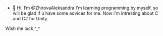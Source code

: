 - 👋 Hi, I’m @ZhirovaAleksandra
I'm learning programming by myself, so will be glad if u have some advices for me.
Now i'm intresting about C and C# for Unity.

Wish me luck ^_^

<!---
ZhirovaAleksandra/ZhirovaAleksandra is a ✨ special ✨ repository because its `README.md` (this file) appears on your GitHub profile.
You can click the Preview link to take a look at your changes.
--->
